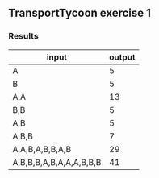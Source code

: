 ## TransportTycoon exercise 1

### Results

input | output
------|-------
A | 5
B | 5
A,A | 13
B,B | 5
A,B | 5
A,B,B | 7
A,A,B,A,B,B,A,B | 29
A,B,B,B,A,B,A,A,A,B,B,B | 41
